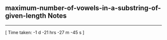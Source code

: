 <h2>maximum-number-of-vowels-in-a-substring-of-given-length Notes</h2><hr>[ Time taken: -1 d -21 hrs -27 m -45 s ]